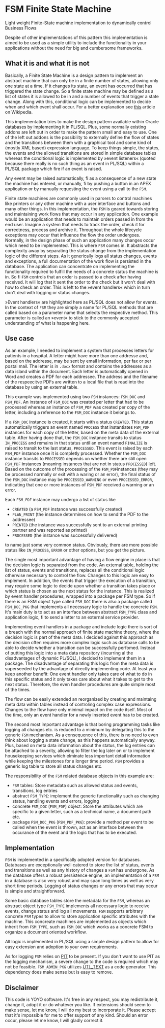 # FSM Finite State Machine

Light weight Finite-State machine implementation to dynamically control Business Flows

Despite of other implementations of this pattern this implementation is aimed to be used as a simple utility to include the functionality in your applications without the need for big and cumbersome frameworks.

## What it is and what it is not

Basically, a Finite State Machine is a design pattern to implement an abstract machine that can only be in a finite number of states, allowing only one state at a time. If it changes its state, an event has occurred that has triggered the state change. So a finite state machine may be defined as a list of states it is allowed to be in and a number of events that trigger a state change. Along with this, conditional logic can be implemented to decide when and which event shall occur. For a better explanation see [this](https://en.wikipedia.org/wiki/Finite-state_machine) article on Wikipedia.

This implementation tries to make the design pattern available within Oracle databases by implementing it in PL/SQL. Plus, some normally existing addons are left out in order to make the pattern small and easy to use. One of the left out addons is the possibility to externally define the flow of states and the transitions between them with a graphical tool and some kind of (mostly XML based) expression language. To keep things simple, the states, the events and the allowed transitions are stored in simple database tables whereas the conditional logic is implemented by »event listeners« (quoted because there really is no such thing as an event in PL/SQL) within a PL/SQL package which fire if an event is raised.

Any event may be raised automatically, fi as a consequence of a new state the machine has entered, or manually, fi by pushing a button in an APEX application or by manually requesting the event using a call to the `FSM`.

Finite state machines are commonly used in parsers to control machines like printers or any other machine with a user interface and buttons and many other things. In this implementation, the `FSM` is geared towards storing and maintaining work flows that may occur in any application. One example would be an application that needs to maintain orders passed in from the end user. Imagine a system that needs to track the order, check it for correctness, process and archive it. Throughout the whole lifecycle exceptions may occur that influence the flow the order undergoes. Normally, in the design phase of such an application many changes occur which need to be implemented.
This is where `FSM` comes in. It abstracts the complexity away by separating the status change from the implementation logic of the different steps. As it generically logs all status changes, events and exceptions, a full documentation of the work flow is persisted in the database. The application can concentrate on implementing the functionality required to fulfill the needs of a concrete status the machine is in. So fi `FSM` controls that an order is passed to a check after having received. It will log that it sent the order to the check but it won't deal with how to check an order. This is left to the »event handlers« which in turn don't deal with logging or status changes.

»Event handlers« are highlighted here as PL/SQL does not allow for events. In the context of `FSM` they are simply a name for PL/SQL methods that are called based on a parameter name that selects the respective method. This parameter is called an »event« to stick to the commonly accepted understanding of what is happening here.

## Use case

As an example, I needed to implement a system that processes letters for patients in a hospital. A letter might have more than one addresse and, based on the addresse, may be sent by email information, per fax or per postal mail. The letter is in `.docx` format and contains the addresses as a data island within the document. Each letter is automatically opened in Word and creates a PDF for each addressee. The address and the filename of the respeecitve PDFs are written to a local file that is read into the database by using an external table.

This example was implemented using two `FSM` instances: `FSM_DOC` and `FSM_PDF`. An instance of `FSM_DOC` was created per letter that had to be processed whereas an instance of `FSM_PDF` was created per copy of the letter, including a reference to the `FSM_DOC` instance it belongs to.

If a `FSM_DOC` instance is created, it starts with a status `CREATED`. This status automatically triggers an event named `PROCESS` that instantiates `FSM_PDF` instances for each copy of the letter, based on the meta data of the external table. After having done that, the `FSM_DOC` instance transits to status `IN_PROCESS` and remains in that status until an event named `FINALIZE` is raised to transit to the last status, `PROCESSED`. This event is raised by each `FSM_PDF` instance once it is completly processed. Whether the `FSM_DOC` instance transits to `PROCESSED` depends on whether there are still open `FSM_PDF` instances (meaning instances that are not in status `PROCESSED`) left. Based on the outcome of the processing of the `FSM_PDF`instances (they may be processed normally or exit with a waring or an error), the final status of the `FSM_DOC` instance may be `PROCESSED_WARNING` or even `PROCESSED_ERROR`, indicating that one or more instances of `FSM_PDF` received a warning or an error. 

Each `FSM_PDF` instance may undergo a list of status like 
- `CREATED` (a `FSM_PDF` instance was successfully created)
- `PLAN_PRINT` (the instance determines on how to send the PDF to the addressee)
- `PRINTED` (the instance was successfully sent to an external printing partner and was reported as printed)
- `PROCESSED` (the instance was successfully delivered)

to name just some very common status. Obviously, there are more possible status like `IN_PROCESS`, `ERROR` or other options, but you get the picture.

The single most important advantage of having a flow engine in place is that the decision logic is separated from the code. An external table, holding the list of status, events and transitions, replaces all the conditional logic otherwise necessary to control the flow. Changes to this logic are easy to implement. In addition, the events that trigger the execution of a transition, may require some logic to decide upon whether a transition takes place or which status is chosen as the next status for the instance. This is realized by event handler procedures, wrapped into a package per FSM type. So if there is an FSM object type called `FSM_DOC` there is also a package called `FSM_DOC_PKG` that implements all necessary logic to handle the concrete `FSM`. It's main duty is to act as an interface between abstract `FSM_TYPE` class and application logic, fi to send a letter to an external service provider.

Implementing event handlers in a package and include logic there is sort of a breach with the normal approach of finite state machine theory, where the decision logic is part of the meta data. I decided against this approach as the decision often requires more complex logic such as database calls to be able to decide whether a transition can be successfully perfomed. Instead of putting this logic into a meta data repository (incurring al the disadvantages of dynamic PL/SQL), I decided to implement them in a package. The disadvantage of separating this logic from the meta data is superseeded by the advantage of directly implementing code. At least you keep another benefit: One event handler only takes care of what to do in this specific status and it only takes care about what it takes to get to the next status. Therefore, the even handler procedures are quite simple most of the times.

The flow can be easily extended an reorganized by creating and maintaing meta data within tables instead of controling complex case expressions. Changes to the flow have only minimal impact on the code itself. Most of the time, only an event handler for a newly inserted event has to be created.

The second most important advantage is that boring programming tasks like logging all changes etc. is reduced to a minimum by delegating this to the generic `FSM` mechanism. As a consequence of this, there is no need to even think about logging a state change, as this happens automatically anyway. Plus, based on meta data information about the status, the log entries can be attached to a severity, allowing to filter the log later on or to implement housekeeping services which elminate less important detail information while keeping the milestones for a longer time period. `FSM` provides a generic log table to store all status changes etc.

The responsibility of the `FSM` related database objects in this example are:
- `FSM` tables: Store metadata such as allowed status and events, transitions, log entries
- abstract `FSM_TYPE`: implement the generic functionality such as changing status, handling events and errors, logging
- concrete `FSM_DOC` (`FSM_PDF`) object: Store the attributes which are specific to a given letter, such as a technical name, a document path etc.
- package `FSM_DOC_PKG` (`FSM_PDF_PKG`): provide a method per event to be called when the event is thrown, act as an interface between the occurance of the event and the logic that has to be executed.

## Implementation

`FSM` is implemented in a specifically adopted version for databases. Databases are exceptionally well catered to store the list of status, events and transitions as well as any history of changes a `FSM` has undergone. As the database offers a robust persistence engine, an implementation of a `FSM` in a database is also very robust and may span long times as well as very short time periods. Logging of status changes or any errors that may occur is simple and straightforward.

Some basic database tables store the metadata for the `FSM`, whereas an abstract object type `FSM_TYPE` implements all necessary logic to receive events, change status and log all movements. `FSM` supports arbitrary concrete `FSM` types to allow to store application specific attributes with the machine. This concreate machines are implemented as objects which inherit from `FSM_TYPE`, such as `FSM_DOC` which works as a concrete FSM to organize a document oriented workflow.

All logic is implemented in PL/SQL using a simple design pattern to allow for easy extension and adoption to your own requirements. 

As for logging `FSM` relies on [PIT](https://github.com/j-sieben/PIT) to be present. If you don't want to use PIT as the logging mechanism, a severe change to the code is required which may not be feasible.
`FSM_ADMIN_PKG` utilizes [UTL_TEXT](https://github.com/j-sieben/UTL_TEXT) as a code generator. This dependency does make sense but is easy to remove.

## Disclaimer

This code is YOYO software. It's free in any respect, you may redistribute it, change it, adopt it or do whatever you like. If extensions should seem to make sense, let me know, I will do my best to incorporate it. Please accept that it's impossible for me to offer support of any kind. Should an error occur, please let me know, I will gladly correct it.
